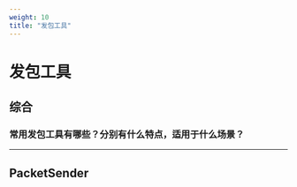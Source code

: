 ```yaml
---
weight: 10
title: "发包工具"
---
```


# 发包工具

## 综合

### 常用发包工具有哪些？分别有什么特点，适用于什么场景？

---

## PacketSender
